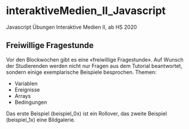 # interaktiveMedien_II_Javascript
Javascript Übungen Interaktive Medien II, ab HS 2020
## Freiwillige Fragestunde
Vor den Blockwochen gibt es eine «freiwillige Fragestunde». Auf Wunsch der Studierenden werden nicht nur Fragen aus dem Tutorial beantwortet, sondern einige exemplarische Beispiele besprochen. Themen:
- Variablen
- Ereignisse
- Arrays
- Bedingungen

Das erste Beispiel (beispiel_0x) ist ein Rollover, das zweite Beispiel (beispiel_1x) eine Bildgalerie.